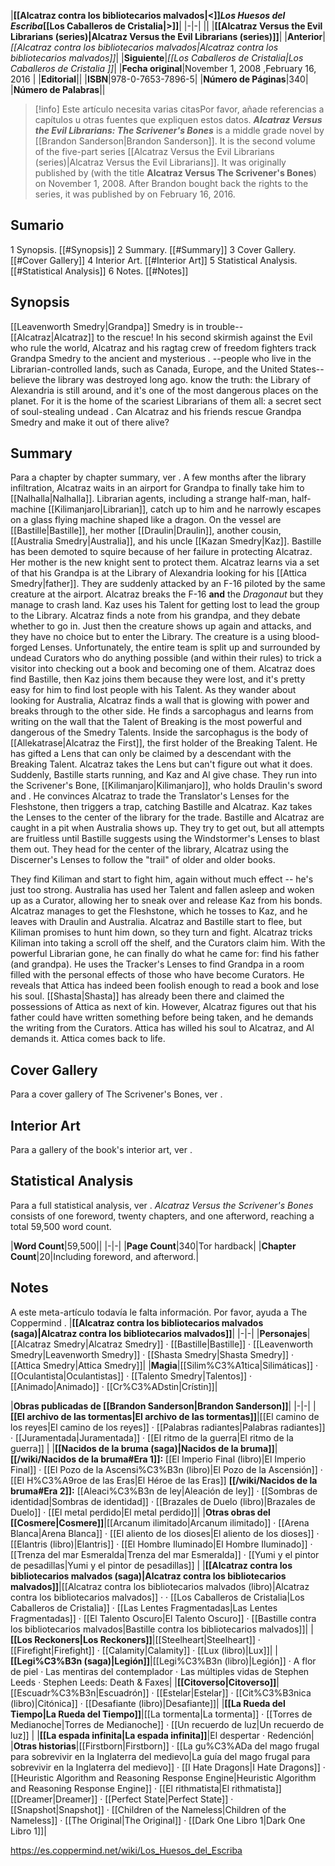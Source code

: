 |**[[Alcatraz contra los bibliotecarios malvados\|<]]*Los Huesos del Escriba*[[Los Caballeros de Cristalia\|>]]**|
|-|-|
||
|**[[Alcatraz Versus the Evil Librarians (series)\|Alcatraz Versus the Evil Librarians (series)]]**|
|**Anterior**|*[[Alcatraz contra los bibliotecarios malvados\|Alcatraz contra los bibliotecarios malvados]]*|
|**Siguiente**|*[[Los Caballeros de Cristalia\|Los Caballeros de Cristalia ]]*|
|**Fecha original**|November 1, 2008 ,February 16, 2016 |
|**Editorial**||
|**ISBN**|978-0-7653-7896-5|
|**Número de Páginas**|340|
|**Número de Palabras**||
> [!info] Este artículo necesita varias citasPor favor, añade referencias a capítulos u otras fuentes que expliquen estos datos.
***Alcatraz Versus the Evil Librarians: The Scrivener's Bones*** is a middle grade novel by [[Brandon Sanderson\|Brandon Sanderson]]. It is the second volume of the five-part series [[Alcatraz Versus the Evil Librarians (series)\|Alcatraz Versus the Evil Librarians]]. It was originally published by  (with the title **Alcatraz Versus The Scrivener's Bones**) on November 1, 2008. After Brandon bought back the rights to the series, it was published by  on February 16, 2016.

## Sumario

1 Synopsis. [[#Synopsis]] 
2 Summary. [[#Summary]] 
3 Cover Gallery. [[#Cover Gallery]] 
4 Interior Art. [[#Interior Art]] 
5 Statistical Analysis. [[#Statistical Analysis]] 
6 Notes. [[#Notes]] 


## Synopsis
[[Leavenworth Smedry\|Grandpa]] Smedry is in trouble--[[Alcatraz\|Alcatraz]] to the rescue!
In his second skirmish against the Evil  who rule the world, Alcatraz and his ragtag crew of freedom fighters track Grandpa Smedry to the ancient and mysterious . --people who live in the Librarian-controlled lands, such as Canada, Europe, and the United States--believe the library was destroyed long ago.  know the truth: the Library of Alexandria is still around, and it's one of the most dangerous places on the planet. For it is the home of the scariest Librarians of them all: a secret sect of soul-stealing undead . Can Alcatraz and his friends rescue Grandpa Smedry and make it out of there alive?

## Summary
Para a chapter by chapter summary, ver .
A few months after the library infiltration, Alcatraz waits in an airport for Grandpa to finally take him to [[Nalhalla\|Nalhalla]]. Librarian agents, including a strange half-man, half-machine [[Kilimanjaro\|Librarian]], catch up to him and he narrowly escapes on a glass flying machine shaped like a dragon.
On the vessel are [[Bastille\|Bastille]], her mother [[Draulin\|Draulin]], another cousin, [[Australia Smedry\|Australia]], and his uncle [[Kazan Smedry\|Kaz]]. Bastille has been demoted to squire because of her failure in protecting Alcatraz. Her mother is the new knight sent to protect them. Alcatraz learns via a set of  that his Grandpa is at the Library of Alexandria looking for his [[Attica Smedry\|father]]. They are suddenly attacked by an F-16 piloted by the same creature at the airport. Alcatraz breaks the F-16 **and** the *Dragonaut* but they manage to crash land.
Kaz uses his Talent for getting lost to lead the group to the Library. Alcatraz finds a note from his grandpa, and they debate whether to go in. Just then the creature shows up again and attacks, and they have no choice but to enter the Library. The creature is a  using blood-forged Lenses.
Unfortunately, the entire team is split up and surrounded by undead Curators who do anything possible (and within their rules) to trick a visitor into checking out a book and becoming one of them. Alcatraz does find Bastille, then Kaz joins them because they were lost, and it's pretty easy for him to find lost people with his Talent.
As they wander about looking for Australia, Alcatraz finds a wall that is glowing with power and breaks through to the other side. He finds a sarcophagus and learns from writing on the wall that the Talent of Breaking is the most powerful and dangerous of the Smedry Talents. Inside the sarcophagus is the body of [[Allekatrase\|Alcatraz the First]], the first holder of the Breaking Talent. He has gifted a Lens that can only be claimed by a descendant with the Breaking Talent. Alcatraz takes the Lens but can't figure out what it does.
Suddenly, Bastille starts running, and Kaz and Al give chase. They run into the Scrivener's Bone, [[Kilimanjaro\|Kilimanjaro]], who holds Draulin's sword and . He convinces Alcatraz to trade the Translator's Lenses for the Fleshstone, then triggers a trap, catching Bastille and Alcatraz. Kaz takes the Lenses to the center of the library for the trade.
Bastille and Alcatraz are caught in a pit when Australia shows up. They try to get out, but all attempts are fruitless until Bastille suggests using the Windstormer's Lenses to blast them out. They head for the center of the library, Alcatraz using the Discerner's Lenses to follow the "trail" of older and older books.

 
They find Kiliman and start to fight him, again without much effect -- he's just too strong. Australia has used her Talent and fallen asleep and woken up as a Curator, allowing her to sneak over and release Kaz from his bonds. Alcatraz manages to get the Fleshstone, which he tosses to Kaz, and he leaves with Draulin and Australia.
Alcatraz and Bastille start to flee, but Kiliman promises to hunt him down, so they turn and fight. Alcatraz tricks Kiliman into taking a scroll off the shelf, and the Curators claim him.
With the powerful Librarian gone, he can finally do what he came for: find his father (and grandpa). He uses the Tracker's Lenses to find Grandpa in a room filled with the personal effects of those who have become Curators. He reveals that Attica has indeed been foolish enough to read a book and lose his soul. [[Shasta\|Shasta]] has already been there and claimed the possessions of Attica as next of kin. However, Alcatraz figures out that his father could have written something before being taken, and he demands the writing from the Curators. Attica has willed his soul to Alcatraz, and Al demands it. Attica comes back to life.

## Cover Gallery
Para a cover gallery of The Scrivener's Bones, ver .
## Interior Art
Para a gallery of the book's interior art, ver .
## Statistical Analysis
Para a full statistical analysis, ver .
*Alcatraz Versus the Scrivener's Bones* consists of one foreword, twenty chapters, and one afterword, reaching a total 59,500 word count.

|**Word Count**|59,500||
|-|-|
|**Page Count**|340|Tor hardback|
|**Chapter Count**|20|Including foreword, and afterword.|

## Notes
A este meta-artículo todavía le falta información. Por favor, ayuda a The Coppermind .
|**[[Alcatraz contra los bibliotecarios malvados (saga)\|Alcatraz contra los bibliotecarios malvados]]**|
|-|-|
|**Personajes**|[[Alcatraz Smedry\|Alcatraz Smedry]] · [[Bastille\|Bastille]] · [[Leavenworth Smedry\|Leavenworth Smedry]] · [[Shasta Smedry\|Shasta Smedry]] · [[Attica Smedry\|Attica Smedry]]|
|**Magia**|[[Silim%C3%A1tica\|Silimáticas]] · [[Oculantista\|Oculantistas]] · [[Talento Smedry\|Talentos]] · [[Animado\|Animado]] · [[Cr%C3%ADstin\|Crístin]]|

|**Obras publicadas de [[Brandon Sanderson\|Brandon Sanderson]]**|
|-|-|
|**[[El archivo de las tormentas\|El archivo de las tormentas]]**|[[El camino de los reyes\|El camino de los reyes]] · [[Palabras radiantes\|Palabras radiantes]] · [[Juramentada\|Juramentada]] · [[El ritmo de la guerra\|El ritmo de la guerra]] |
|**[[Nacidos de la bruma (saga)\|Nacidos de la bruma]]**|**[[/wiki/Nacidos de la bruma#Era 1]]:** [[El Imperio Final (libro)\|El Imperio Final]] · [[El Pozo de la Ascensi%C3%B3n (libro)\|El Pozo de la Ascensión]] · [[El H%C3%A9roe de las Eras\|El Héroe de las Eras]] **[[/wiki/Nacidos de la bruma#Era 2]]:** [[Aleaci%C3%B3n de ley\|Aleación de ley]] · [[Sombras de identidad\|Sombras de identidad]] · [[Brazales de Duelo (libro)\|Brazales de Duelo]] · [[El metal perdido\|El metal perdido]]|
|**Otras obras del [[Cosmere\|Cosmere]]**|[[Arcanum ilimitado\|Arcanum ilimitado]] · [[Arena Blanca\|Arena Blanca]] · [[El aliento de los dioses\|El aliento de los dioses]] · [[Elantris (libro)\|Elantris]] · [[El Hombre Iluminado\|El Hombre Iluminado]] · [[Trenza del mar Esmeralda\|Trenza del mar Esmeralda]] · [[Yumi y el pintor de pesadillas\|Yumi y el pintor de pesadillas]] |
|**[[Alcatraz contra los bibliotecarios malvados (saga)\|Alcatraz contra los bibliotecarios malvados]]**|[[Alcatraz contra los bibliotecarios malvados (libro)\|Alcatraz contra los bibliotecarios malvados]] ·  · [[Los Caballeros de Cristalia\|Los Caballeros de Cristalia]] · [[Las Lentes Fragmentadas\|Las Lentes Fragmentadas]] · [[El Talento Oscuro\|El Talento Oscuro]] · [[Bastille contra los bibliotecarios malvados\|Bastille contra los bibliotecarios malvados]]|
|**[[Los Reckoners\|Los Reckoners]]**|[[Steelheart\|Steelheart]] · [[Firefight\|Firefight]] · [[Calamity\|Calamity]] · [[Lux (libro)\|Lux]]|
|**[[Legi%C3%B3n (saga)\|Legión]]**|[[Legi%C3%B3n (libro)\|Legión]] · A flor de piel · Las mentiras del contemplador · Las múltiples vidas de Stephen Leeds · Stephen Leeds: Death & Faxes|
|**[[Citoverso\|Citoverso]]**|[[Escuadr%C3%B3n\|Escuadrón]] · [[Estelar\|Estelar]] · [[Cit%C3%B3nica (libro)\|Citónica]] · [[Desafiante (libro)\|Desafiante]]|
|**[[La Rueda del Tiempo\|La Rueda del Tiempo]]**|[[La tormenta\|La tormenta]] · [[Torres de Medianoche\|Torres de Medianoche]] · [[Un recuerdo de luz\|Un recuerdo de luz]] |
|**[[La espada infinita\|La espada infinita]]**|El despertar · Redención|
|**Otras historias**|[[Firstborn\|Firstborn]] · [[La gu%C3%ADa del mago frugal para sobrevivir en la Inglaterra del medievo\|La guía del mago frugal para sobrevivir en la Inglaterra del medievo]] · [[I Hate Dragons\|I Hate Dragons]] · [[Heuristic Algorithm and Reasoning Response Engine\|Heuristic Algorithm and Reasoning Response Engine]] · [[El rithmatista\|El rithmatista]] [[Dreamer\|Dreamer]] · [[Perfect State\|Perfect State]] · [[Snapshot\|Snapshot]] · [[Children of the Nameless\|Children of the Nameless]] · [[The Original\|The Original]] · [[Dark One Libro 1\|Dark One Libro 1]]|



https://es.coppermind.net/wiki/Los_Huesos_del_Escriba
